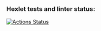 ### Hexlet tests and linter status:
[![Actions Status](https://github.com/AlekGri/java-project-61/actions/workflows/hexlet-check.yml/badge.svg)](https://github.com/AlekGri/java-project-61/actions)